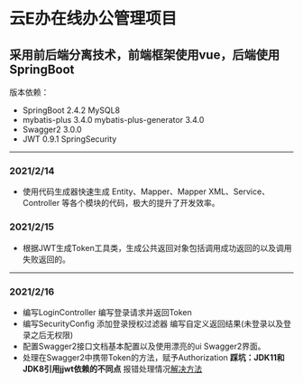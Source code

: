 # 云E办在线办公管理项目
## 采用前后端分离技术，前端框架使用vue，后端使用SpringBoot
版本依赖：
- SpringBoot 2.4.2 MySQL8 
- mybatis-plus 3.4.0 mybatis-plus-generator 3.4.0
- Swagger2  3.0.0 
- JWT 0.9.1 SpringSecurity
***
### 2021/2/14
- 使用代码生成器快速生成 Entity、Mapper、Mapper XML、Service、Controller 等各个模块的代码，极大的提升了开发效率。 

### 2021/2/15
- 根据JWT生成Token工具类，生成公共返回对象包括调用成功返回的以及调用失败返回的。
***
### 2021/2/16
- 编写LoginController 编写登录请求并返回Token
- 编写SecurityConfig 添加登录授权过滤器 编写自定义返回结果(未登录以及登录之后无权限)
- 配置Swagger2接口文档基本配置以及使用漂亮的ui Swagger2界面。
- 处理在Swagger2中携带Token的方法，赋予Authorization
**踩坑：JDK11和JDK8引用jjwt依赖的不同点**
  报错处理情况[解决方法](https://blog.csdn.net/u010748421/article/details/107363925/)






